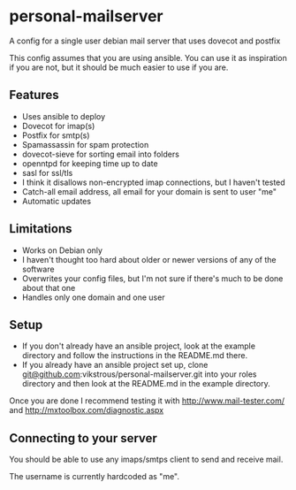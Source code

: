 personal-mailserver
===================

A config for a single user debian mail server that uses dovecot and postfix

This config assumes that you are using ansible. You can use it as inspiration if you are not, but it should be much easier to use if you are.

Features
--------

- Uses ansible to deploy
- Dovecot for imap(s)
- Postfix for smtp(s)
- Spamassassin for spam protection
- dovecot-sieve for sorting email into folders
- openntpd for keeping time up to date
- sasl for ssl/tls
- I think it disallows non-encrypted imap connections, but I haven't tested
- Catch-all email address, all email for your domain is sent to user "me"
- Automatic updates

Limitations
-----------

- Works on Debian only
- I haven't thought too hard about older or newer versions of any of the software
- Overwrites your config files, but I'm not sure if there's much to be done about that one
- Handles only one domain and one user

Setup
-----

- If you don't already have an ansible project, look at the example directory and follow the instructions in the README.md there.
- If you already have an ansible project set up, clone git@github.com:vikstrous/personal-mailserver.git into your roles directory and then look at the README.md in the example directory.

Once you are done I recommend testing it with http://www.mail-tester.com/ and http://mxtoolbox.com/diagnostic.aspx

Connecting to your server
-------------------------

You should be able to use any imaps/smtps client to send and receive mail.

The username is currently hardcoded as "me".
